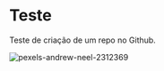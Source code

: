 # Teste

Teste de criação de um repo no Github.

![pexels-andrew-neel-2312369](https://user-images.githubusercontent.com/71838841/114453343-d03a5d00-9baf-11eb-9a9d-9221b56a046b.jpg)
